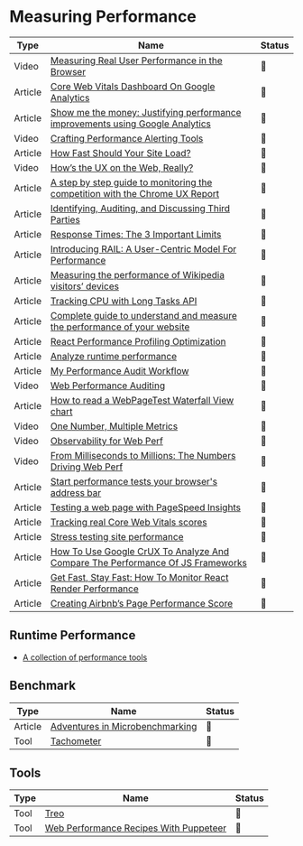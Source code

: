 # Measuring Performance

| Type    | Name                                                                                                                                                                                            | Status          |
| ------- | ----------------------------------------------------------------------------------------------------------------------------------------------------------------------------------------------- | --------------- |
| Video   | [Measuring Real User Performance in the Browser](https://www.youtube.com/watch?v=yrWLi524YLM)                                                                                                   | :bookmark_tabs: |
| Article | [Core Web Vitals Dashboard On Google Analytics](https://calendar.perfplanet.com/2021/core-web-vitals-dashboard-on-google-analytics)                                                             | :bookmark_tabs: |
| Article | [Show me the money: Justifying performance improvements using Google Analytics](https://dev.to/thegreengreek/show-me-the-money-justifying-performance-improvements-using-google-analytics-3231) | :bookmark_tabs: |
| Video   | [Crafting Performance Alerting Tools](https://www.youtube.com/watch?v=7CaEESxbu2s&ab_channel=EtsyEng)                                                                                           | :bookmark_tabs: |
| Article | [How Fast Should Your Site Load?](https://medium.com/firebase-developers/how-fast-should-your-site-load-cfb14be48e8b)                                                                           | :bookmark_tabs: |
| Video   | [How’s the UX on the Web, Really?](https://vimeo.com/254834890)                                                                                                                                 | :bookmark_tabs: |
| Article | [A step by step guide to monitoring the competition with the Chrome UX Report](https://dev.to/chromiumdev/a-step-by-step-guide-to-monitoring-the-competition-with-the-chrome-ux-report-4k1o)    | :bookmark_tabs: |
| Article | [Identifying, Auditing, and Discussing Third Parties](https://csswizardry.com/2018/05/identifying-auditing-discussing-third-parties/)                                                           | :bookmark_tabs: |
| Article | [Response Times: The 3 Important Limits](https://www.nngroup.com/articles/response-times-3-important-limits)                                                                                    | :bookmark_tabs: |
| Article | [Introducing RAIL: A User-Centric Model For Performance](https://www.smashingmagazine.com/2015/10/rail-user-centric-model-performance)                                                          | :bookmark_tabs: |
| Article | [Measuring the performance of Wikipedia visitors’ devices](https://techblog.wikimedia.org/2020/05/07/measuring-the-performance-of-wikipedia-visitors-devices)                                   | :bookmark_tabs: |
| Article | [Tracking CPU with Long Tasks API](https://calendar.perfplanet.com/2017/tracking-cpu-with-long-tasks-api)                                                                                       | :bookmark_tabs: |
| Article | [Complete guide to understand and measure the performance of your website](https://bejamas.io/blog/guide-to-web-performance)                                                                    | :bookmark_tabs: |
| Article | [React Performance Profiling Optimization](https://calibreapp.com/blog/react-performance-profiling-optimization)                                                                                | :bookmark_tabs: |
| Article | [Analyze runtime performance](https://developer.chrome.com/docs/devtools/evaluate-performance)                                                                                                  | :bookmark_tabs: |
| Article | [My Performance Audit Workflow](https://aerotwist.com/blog/my-performance-audit-workflow)                                                                                                       | :bookmark_tabs: |
| Video   | [Web Performance Auditing](https://www.youtube.com/watch?v=Nl2Q9JAdha8)                                                                                                                         | :bookmark_tabs: |
| Article | [How to read a WebPageTest Waterfall View chart](https://nooshu.com/blog/2019/10/02/how-to-read-a-wpt-waterfall-chart)                                                                          | :bookmark_tabs: |
| Video   | [One Number, Multiple Metrics](https://www.youtube.com/watch?v=e215_uiU3LQ)                                                                                                                     | :bookmark_tabs: |
| Video   | [Observability for Web Perf](https://www.youtube.com/watch?v=DMM4kTA5nAc)                                                                                                                       | :bookmark_tabs: |
| Video   | [From Milliseconds to Millions: The Numbers Driving Web Perf](https://www.youtube.com/watch?v=cXLOIIJ1UaE)                                                                                      | :bookmark_tabs: |
| Article | [Start performance tests your browser's address bar](https://fershad.com/writing/start-performance-tests-your-browsers-address-bar/)                                                            | :bookmark_tabs: |
| Article | [Testing a web page with PageSpeed Insights](https://fershad.com/writing/testing-a-web-page-with-pagespeed-insights/)                                                                           | :bookmark_tabs: |
| Article | [Tracking real Core Web Vitals scores](https://fershad.com/writing/tracking-real-core-web-vitals-scores/)                                                                                       | :bookmark_tabs: |
| Article | [Stress testing site performance](https://fershad.com/writing/stress-testing-site-performance/)                                                                                                 | :bookmark_tabs: |
| Article | [How To Use Google CrUX To Analyze And Compare The Performance Of JS Frameworks](https://www.smashingmagazine.com/2022/05/google-crux-analysis-comparison-performance-javascript-frameworks)    | :bookmark_tabs: |
| Article | [Get Fast, Stay Fast: How To Monitor React Render Performance](https://3perf.com/blog/react-monitoring)                                                                                         | :bookmark_tabs: |
| Article | [Creating Airbnb’s Page Performance Score](https://medium.com/airbnb-engineering/creating-airbnbs-page-performance-score-5f664be0936)                                                           | :bookmark_tabs: |

## Runtime Performance

- [A collection of performance tools](https://github.com/unlikelyzero/js-perf-toolkit)

## Benchmark

| Type    | Name                                                                                           | Status          |
| ------- | ---------------------------------------------------------------------------------------------- | --------------- |
| Article | [Adventures in Microbenchmarking](https://tomdale.net/2017/07/adventures-in-microbenchmarking) | :bookmark_tabs: |
| Tool    | [Tachometer](https://github.com/Polymer/tachometer)                                            | :bookmark_tabs: |

## Tools

| Type | Name                                                                                    | Status          |
| ---- | --------------------------------------------------------------------------------------- | --------------- |
| Tool | [Treo](https://treo.sh)                                                                 | :bookmark_tabs: |
| Tool | [Web Performance Recipes With Puppeteer](https://addyosmani.com/blog/puppeteer-recipes) | :bookmark_tabs: |
